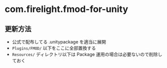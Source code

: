 # com.firelight.fmod-for-unity

## 更新方法
- 公式で配布してる .unitypackage を適当に展開
- `Plugins/FMOD/` 以下をここに全部置換する
- `Resources/` ディレクトリ以下は Package 運用の場合は必要ないので削除しておく